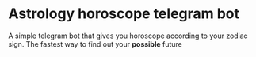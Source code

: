# Astrology horoscope telegram bot

A simple telegram bot that gives you horoscope according to your zodiac sign. 
The fastest way to find out your **possible** future
